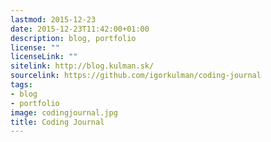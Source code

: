 ```yaml
---
lastmod: 2015-12-23
date: 2015-12-23T11:42:00+01:00
description: blog, portfolio
license: ""
licenseLink: ""
sitelink: http://blog.kulman.sk/
sourcelink: https://github.com/igorkulman/coding-journal
tags:
- blog
- portfolio
image: codingjournal.jpg
title: Coding Journal
---
```

